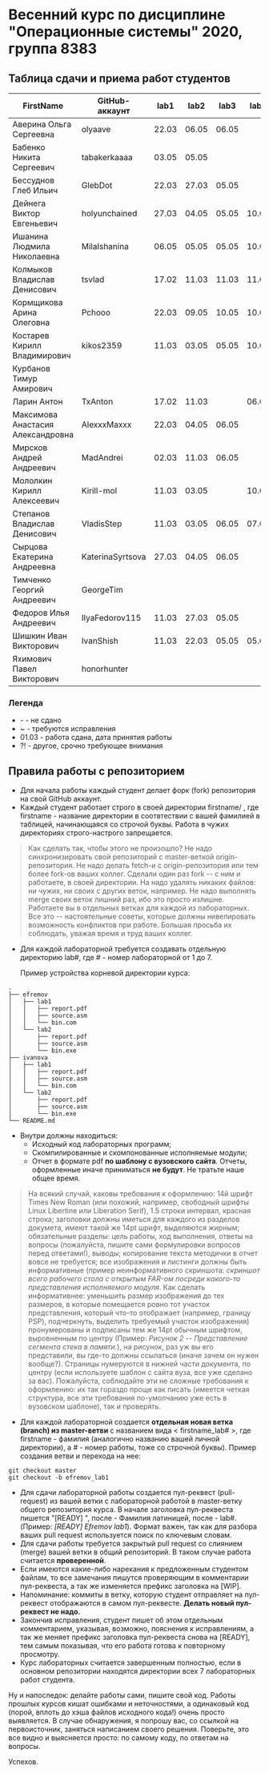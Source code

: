 # Весенний курс по дисциплине "Операционные системы" 2020, группа 8383

## Таблица сдачи и приема работ студентов

| FirstName                         | GitHub-аккаунт   | lab1  | lab2  | lab3  | lab4  | lab5  | lab6  | lab7  |
| --------------------------------- | ---------------- | ----- | ----- | ----- | ----- | ----- | ----- | ----- |
| Аверина Ольга Сергеевна           | olyaave          | 22.03 | 06.05 | 06.05 |       |       |       |       |
| Бабенко Никита Сергеевич          | tabakerkaaaa     | 03.05 | 05.05 |       |       |       |       |       |
| Бессуднов Глеб Ильич              | GlebDot          | 22.03 | 27.03 | 05.05 |       | 07.05 |       |       |
| Дейнега Виктор Евгеньевич         | holyunchained    | 27.03 | 04.05 | 05.05 | 10.05 | 10.05 |       |       |
| Ишанина Людмила Николаевна        | MilaIshanina     | 06.05 | 05.05 | 05.05 | 10.05 |       |       |       |
| Колмыков Владислав Денисович      | tsvlad           | 17.02 | 11.03 | 11.03 | 11.03 | 22.03 | 22.03 | 24.03 |
| Кормщикова Арина Олеговна         | Pchooo           | 22.03 | 09.05 | 10.05 | 10.05 |       |       |       |
| Костарев Кирилл Владимирович      | kikos2359        | 11.03 | 03.05 | 05.05 | 10.05 |       |       |       |
| Курбанов Тимур Амирович           |                  |       |       |       |       |       |       |       |
| Ларин Антон                       | TxAnton          | 17.02 | 11.03 |       | 06.05 |       |       |       |
| Максимова Анастасия Александровна | AlexxxMaxxx      | 22.03 | 04.05 | 06.05 |       |       |       |       |
| Мирсков Андрей Андреевич          | MadAndrei        | 02.03 | 11.03 | 06.05 |       |       |       |       |
| Мололкин Кирилл Алексеевич        | Kirill-mol       | 11.03 | 03.05 |       | 10.05 |       |       |       |
| Степанов Владислав Денисович      | VladisStep       | 11.03 | 03.05 | 06.05 | 07.05 | 07.05 |       |       |
| Сырцова Екатерина Андреевна       | KaterinaSyrtsova | 27.03 | 04.05 | 06.05 |       | 07.05 |       |       |
| Тимченко Георгий Андреевич        | GeorgeTim        |       |       |       |       |       |       |       |
| Федоров Илья Андреевич            | IlyaFedorov115   | 11.03 | 27.03 | 05.05 |       |       |       |       |
| Шишкин Иван Викторович            | IvanShish        | 11.03 | 22.03 | 05.05 | 05.05 | 07.05 |       |       |
| Яхимович Павел Викторович         | honorhunter      |       |       |       |       |       |       |       |

### Легенда

- \- - не сдано
- ~ - требуются исправления
- 01.03 - работа сдана, дата принятия работы
- ?! - другое, срочно требующее внимания

## Правила работы с репозиторием

- Для начала работы каждый студент делает форк (fork) репозитория на свой GitHub аккаунт.
- Каждый студент работает строго в своей директории firstname/ , где firstname - название директории в соотвтествии с вашей фамилией в таблицей, начинающаяся со строчой буквы. Работа в чужих директориях строго-настрого запрещается.

> Как сделать так, чтобы этого не произошло? Не надо синхронизировать свой репозиторий с master-веткой origin-репозитория. Не надо делать fetch-и с origin-репозитория или тем более fork-ов ваших коллег. Сделали один раз fork -- с ним и работаете, в своей директории. На надо удалять никаких файлов: ни чужих, ни своих с других веток, например. Не надо выполнять merge своих веток лишний раз, ибо это просто излишне. Работаете вы в отдельных ветках для каждой из лабораторных. Все это -- настоятельные советы, которые должны нивелировать возможность конфликтов при работе. Большая просьба их соблюдать, уважая время и труд ваших коллег.

- Для каждой лабораторной требуется создавать отдельную директорию lab#, где # - номер лабораторной от 1 до 7.

    Пример устройства корневой директории курса:
```
.
├── efremov
│   ├── lab1
│   │   ├── report.pdf
│   │   ├── source.asm
│   │   └── bin.com
│   └── lab2
│       ├── report.pdf
│       ├── source.asm
│       └── bin.exe
├── ivanova
│   ├── lab1
│   │   ├── report.pdf
│   │   ├── source.asm
│   │   └── bin.com
│   └── lab2
│       ├── report.pdf
│       ├── source.asm
│       └── bin.exe
└── README.md
```

- Внутри должны находиться:
    * Исходный код лабораторных программ;
    * Скомпилированные и скомпонованные исполняемые модули;
    * Отчет в формате pdf  **по шаблону с вузовского сайта**. Отчеты, оформленные иначе приниматься **не будут**. Не тратьте наше общее время.

> На всякий случай, каковы требования к оформлению: 14й шрифт Times New Roman (или похожий, например, свободный шрифты Linux Libertine или  Liberation Serif), 1.5 строки интервал, красная строка; заголовки должны иметься для каждого из разделов докумета, имеют такой же 14pt шрифт, выделяются жирным; обязательные разделы: цель работы, ход выполнения, ответы на вопросы (пожалуйста, пишите сами формулировки вопросов перед ответами!), выводы; копирование текста методички в отчет вовсе не требуется; все изображения и листинги должны быть информативные (пример неинформативного скриншота: *скриншот всего рабочего стола с открытым FAR-ом посреди какого-то представления исполняемого модуля*. Как сделать информативнее: уменьшить размер изображения до тех размеров, в которые помещается ровно тот участок представления, который что-то отображает (например, границу PSP), подчеркнуть, выделить требуемый участок изображения) пронумерованы и подписаны тем же 14pt обычным шрифтом, выровненным по центру (Пример: *Рисунок 2 -- Представление сегмента стека в памяти.*), на рисунок, раз уж вы его представили, вы где-то должны ссылаться (иначе зачем он нужен вообще?). Страницы нумеруются в нижней части документа, по центру (если используете шаблон с сайта вуза, все уже сделано за вас). Пожалуйста, соблюдайте эти не сложные требования к оформлению: их так гораздо проще как писать (имеется четкая структура, все эти требования по-умолчанию уже есть в вузовском шаблоне), так и проверять.

- Для каждой лабораторной создается **отдельная новая ветка (branch) из master-ветви** с названием вида < firstname\_lab# >, где firstname - фамилия (аналогично названию вашей личной директории), а # - номер работы, тоже со строчной буквы). Пример создания ветви и перехода на нее:

```
git checkout master
git checkout -b efremov_lab1
```
- Для сдачи лабораторной работы создается пул-реквест (pull-request) из вашей ветки с лабораторной работой в master-ветку общего репозитория курса. В начале заголовка пул-реквеста пишется "[READY] ", после - Фамилия латиницей, после - lab#. (Пример: *[READY] Efremov lab1*). Формат важен, так как для разбора ваших pull request используется поиск по ключевым словам.
- Для сдачи работы требуется закрытый pull request со слиянием (merge) вашей ветки в общий репозиторий. В таком случае работа считается **проверенной**.
- Если имеются какие-либо нарекания к предложенным студентом файлам, то все замечания пишутся проверяющим в комментарии пул-реквеста, а так же изменяется префикс заголовка на [WIP].
- Напоминание: коммиты в ветку, которую студент отправляет на пул-реквест отображаются в самом пул-реквесте. **Делать новый пул-реквест не надо.**
- Закончив исправления, студент пишет об этом отдельным комментарием, указывая, возможно, пояснения к исправлениям, а так же меняет префикс заголовка пул-реквеста снова на [READY], тем самым показывая, что его работа готова к повторному просмотру.
- Курс лабораторных считается завершенным полностью, если в основном репозитории находятся директории всех 7 лабораторных работ студента.

Ну и напоследок: делайте работы сами, пишите свой код. Работы прошлых курсов кишат ошибками и неточностями, а одинаковый код (порой, вплоть до хэша файлов исходного кода!) очень просто выявляется. В случае обнаружения, я попрошу вас, со ссылкой на первоисточник, заняться написанием своего решения. Поверьте, это все видно и выясняется просто: по самому коду, по ответам на вопросы.

Успехов.
